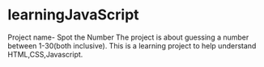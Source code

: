 # learningJavaScript
Project name- Spot the Number
The project is about guessing a number between 1-30(both inclusive).
This is a learning project to help understand HTML,CSS,Javascript.
